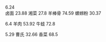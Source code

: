 
6.24   
卤面   23.88
湘菜  27.8
羊棒骨  74.59
螺蛳粉   30.37



6.4
羊肉  53.92
牛蛙  72.8


5.29
曹氏  32.66
香菜 68.5
